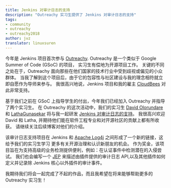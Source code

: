 ```yaml
---
title: Jenkins 对审计日志的支持
description: "Outreachy 实习生提供了 Jenkins 对审计日志的支持"
tags:
- community
- outreachy
- outreachy2018
author: jvz
translator: linuxsuren
---
```


今年是 Jenkins 项目首次参与 [Outreachy](https://www.outreachy.org/). Outreachy 是一个类似于 Google Summer of Code (GSoC) 的项目，
实习生有偿地为开源项目工作。
关键的不同之处在于，Outreachy 面向那些在他们国家的技术行业中受到歧视或偏见的小众群体。
当我了解到这个项目后，由于它的包容性与社区建设与我的理念相符就立即自愿作为导师来参与。
我很高兴地说，Jenkins 项目和我的雇主 [CloudBees](https://www.cloudbees.com) 对此非常支持。

基于我们之前在 GSoC 上指导学生的付出，今年我们已经加入 Outreachy 并指导了两个实习生。
在 Outreachy 的这次活动中，我们的实习生 [David Olorundare](https://github.com/davidolorundare) 和 [LathaGunasekar](https://github.com/Lathaguna) 将与我一起研发 [Jenkins 对审计日志的支持](https://github.com/jenkinsci/audit-log-plugin)。
我很高兴欢迎 David 和 Latha, 并期待他们能在软件工程专业和对开源社区的贡献上都有所收获。
请继续关注后续博客对他们的介绍。

该审计日志支持项目在 Jenkins 和 [Apache Log4j](https://logging.apache.org/log4j/2.x/) 之间形成了一个新的链接，这给予我们的实习生学习
更多有关开源治理和认识新朋友的机会。
作为奖金，该项目旨在为支持高级的业务检测提供便利，例如：在认证事件中检测潜在的入侵尝试。
我们也会编写一个 [JEP](https://github.com/jenkinsci/jep) 来描述由插件提供的审计日志 API,以及其他插件如何定义并记录除 Jenkins 核心以外插件的审计事件。

我期待我们将会一起完成了不起的作品，而且我希望在将来能够帮助更多的 Outreachy 实习生！
